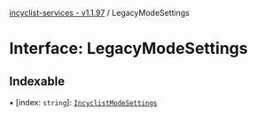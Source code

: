 [incyclist-services - v1.1.97](../README.md) / LegacyModeSettings

# Interface: LegacyModeSettings

## Indexable

▪ [index: `string`]: [`IncyclistModeSettings`](IncyclistModeSettings.md)
